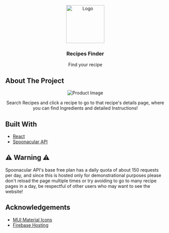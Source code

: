 <p align="center">
  <a href="https://recipes-finder.web.app/">
    <img src="https://user-images.githubusercontent.com/36588044/150990365-d07249a7-ecdf-44e6-8fa4-140bae844211.svg" alt="Logo" width="120" height="120">
  </a>
</p>

<h3 align="center">Recipes Finder</h3>

<p align="center">
  Find your recipe
</p>

## About The Project

<p align="center">
  <img src="https://user-images.githubusercontent.com/36588044/151075588-f21c5358-aef8-449f-833b-4437de72bb7e.png" alt="Product Image">
</p>

<p align="center">
  Search Recipes and click a recipe to go to that recipe's details page, where you can find Ingredients and detailed Instructions!
</p>

## Built With
- [React](https://reactjs.org)
- [Spoonacular API](https://spoonacular.com/food-api/)

## ⚠️ Warning ⚠️
Spoonacular API's base free plan has a daily quota of about 150 requests per day, and since this is hosted only for demonstrational purposes please don't reload the page multiple times or try avoiding to go to many recipe pages in a day, be respectful of other users who may want to see the website!

## Acknowledgements
- [MUI Material Icons](https://mui.com/components/material-icons/)
- [Firebase Hosting](https://firebase.google.com/)
